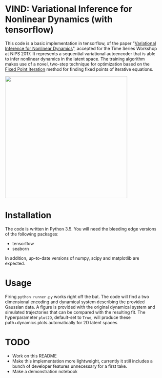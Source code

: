 # VIND: Variational Inference for Nonlinear Dynamics (with tensorflow)

This code is a basic implementation in tensorflow, of the paper "[Variational Inference for Nonlinear Dynamics](https://github.com/dhernandd/vind/blob/master/paper/nips_workshop.pdf)", accepted for the Time Series Workshop at NIPS 2017. It represents a sequential variational autoencoder that is able to infer nonlinear dynamics in the latent space. The training algorithm makes use of a novel, two-step technique for optimization based on the [Fixed Point Iteration](https://en.wikipedia.org/wiki/Fixed-point_iteration) method for finding fixed points of iterative equations.

<img src="https://github.com/dhernandd/vind/blob/master/data/gaussian/quiver_plot.png" width="400" height="400" />


# Installation

The code is written in Python 3.5. You will need the bleeding edge versions of the following packages:

- tensorflow
- seaborn

In addition, up-to-date versions of numpy, scipy and matplotlib are expected.

# Usage

Firing `python runner.py` works right off the bat. The code will find a two dimensional encoding and dynamical system describing the provided Gaussian data. A figure is provided with the original dynamical system and simulated trajectories that can be compared with the resulting fit. The hyperparameter `plot2D`, default-set to `True`, will produce these path+dynamics plots automatically for 2D latent spaces.

# TODO

* Work on this README
* Make this implementation more lightweight, currently it still includes a bunch of developer features unnecessary for a first take.
* Make a demonstration notebook
